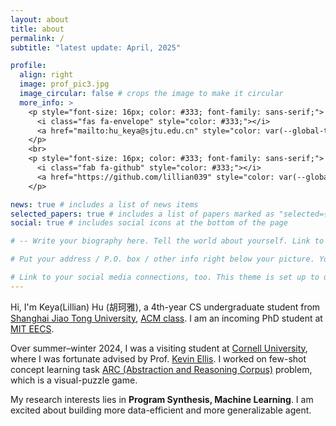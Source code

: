```yaml
---
layout: about
title: about
permalink: /
subtitle: "latest update: April, 2025"

profile:
  align: right
  image: prof_pic3.jpg
  image_circular: false # crops the image to make it circular
  more_info: >
    <p style="font-size: 16px; color: #333; font-family: sans-serif;">
      <i class="fas fa-envelope" style="color: #333;"></i> 
      <a href="mailto:hu_keya@sjtu.edu.cn" style="color: var(--global-theme-color); text-decoration: none; font-family: sans-serif;">hu_keya@sjtu.edu.cn</a>
    </p>
    <br>
    <p style="font-size: 16px; color: #333; font-family: sans-serif;">
      <i class="fab fa-github" style="color: #333;"></i> 
      <a href="https://github.com/lillian039" style="color: var(--global-theme-color); text-decoration: none; font-family: sans-serif;">lillian039</a>
    </p>

news: true # includes a list of news items
selected_papers: true # includes a list of papers marked as "selected={true}"
social: true # includes social icons at the bottom of the page

# -- Write your biography here. Tell the world about yourself. Link to your favorite [subreddit](http://reddit.com). You can put a picture in, too. The code is already in, just name your picture `prof_pic.jpg` and put it in the `img/` folder.

# Put your address / P.O. box / other info right below your picture. You can also disable any of these elements by editing `profile` property of the YAML header of your `_pages/about.md`. Edit `_bibliography/papers.bib` and Jekyll will render your [publications page](/al-folio/publications/) automatically.

# Link to your social media connections, too. This theme is set up to use [Font Awesome icons](https://fontawesome.com/) and [Academicons](https://jpswalsh.github.io/academicons/), like the ones below. Add your Facebook, Twitter, LinkedIn, Google Scholar, or just disable all of them. 
---
```


Hi, I'm Keya(Lillian) Hu (胡珂雅), a 4th-year CS undergraduate student from [Shanghai Jiao Tong University](https://en.sjtu.edu.cn/), [ACM class](https://acm.sjtu.edu.cn/home). I am an incoming PhD student at [MIT EECS](https://www.eecs.mit.edu/).

Over summer–winter 2024, I was a visiting student at [Cornell University](https://www.cornell.edu/), where I was fortunate advised by Prof. [Kevin Ellis](https://www.cs.cornell.edu/~ellisk/). I worked on few-shot concept learning task [ARC (Abstraction and Reasoning Corpus)](https://github.com/fchollet/ARC-AGI) problem, which is a visual-puzzle game.

My research interests lies in **Program Synthesis, Machine Learning**. I am excited about building more data-efficient and more generalizable agent.

